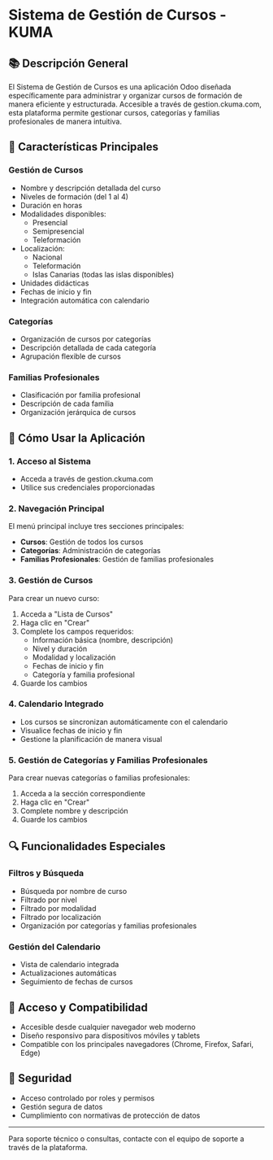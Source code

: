 # Sistema de Gestión de Cursos - KUMA

## 📚 Descripción General

El Sistema de Gestión de Cursos es una aplicación Odoo diseñada específicamente para administrar y organizar cursos de formación de manera eficiente y estructurada. Accesible a través de gestion.ckuma.com, esta plataforma permite gestionar cursos, categorías y familias profesionales de manera intuitiva.

## 🌟 Características Principales

### Gestión de Cursos
- Nombre y descripción detallada del curso
- Niveles de formación (del 1 al 4)
- Duración en horas
- Modalidades disponibles:
  - Presencial
  - Semipresencial
  - Teleformación
- Localización:
  - Nacional
  - Teleformación
  - Islas Canarias (todas las islas disponibles)
- Unidades didácticas
- Fechas de inicio y fin
- Integración automática con calendario

### Categorías
- Organización de cursos por categorías
- Descripción detallada de cada categoría
- Agrupación flexible de cursos

### Familias Profesionales
- Clasificación por familia profesional
- Descripción de cada familia
- Organización jerárquica de cursos

## 🎯 Cómo Usar la Aplicación

### 1. Acceso al Sistema
- Acceda a través de gestion.ckuma.com
- Utilice sus credenciales proporcionadas

### 2. Navegación Principal
El menú principal incluye tres secciones principales:
- **Cursos**: Gestión de todos los cursos
- **Categorías**: Administración de categorías
- **Familias Profesionales**: Gestión de familias profesionales

### 3. Gestión de Cursos
Para crear un nuevo curso:
1. Acceda a "Lista de Cursos"
2. Haga clic en "Crear"
3. Complete los campos requeridos:
   - Información básica (nombre, descripción)
   - Nivel y duración
   - Modalidad y localización
   - Fechas de inicio y fin
   - Categoría y familia profesional
4. Guarde los cambios

### 4. Calendario Integrado
- Los cursos se sincronizan automáticamente con el calendario
- Visualice fechas de inicio y fin
- Gestione la planificación de manera visual

### 5. Gestión de Categorías y Familias Profesionales
Para crear nuevas categorías o familias profesionales:
1. Acceda a la sección correspondiente
2. Haga clic en "Crear"
3. Complete nombre y descripción
4. Guarde los cambios

## 🔍 Funcionalidades Especiales

### Filtros y Búsqueda
- Búsqueda por nombre de curso
- Filtrado por nivel
- Filtrado por modalidad
- Filtrado por localización
- Organización por categorías y familias profesionales

### Gestión del Calendario
- Vista de calendario integrada
- Actualizaciones automáticas
- Seguimiento de fechas de cursos

## 📱 Acceso y Compatibilidad

- Accesible desde cualquier navegador web moderno
- Diseño responsivo para dispositivos móviles y tablets
- Compatible con los principales navegadores (Chrome, Firefox, Safari, Edge)

## 🔐 Seguridad

- Acceso controlado por roles y permisos
- Gestión segura de datos
- Cumplimiento con normativas de protección de datos

---

Para soporte técnico o consultas, contacte con el equipo de soporte a través de la plataforma.
